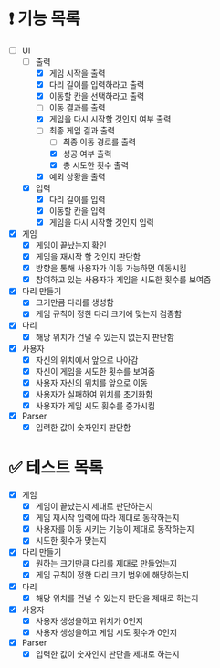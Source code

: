 # ❗️ 기능 목록

- [ ]  UI
    - [ ]  출력
        - [x]  게임 시작을 출력
        - [x]  다리 길이를 입력하라고 출력
        - [x]  이동할 칸을 선택하라고 출력
        - [ ]  이동 결과를 출력
        - [x]  게임을 다시 시작할 것인지 여부 출력
        - [ ]  최종 게임 결과 출력
            - [ ]  최종 이동 경로를 출력
            - [x]  성공 여부 출력
            - [x]  총 시도한 횟수 출력
        - [x]  예외 상황을 출력
    - [x]  입력
        - [x]  다리 길이를 입력
        - [x]  이동할 칸을 입력
        - [x]  게임을 다시 시작할 것인지 입력
- [x]  게임
    - [x]  게임이 끝났는지 확인
    - [x]  게임을 재시작 할 것인지 판단함
    - [x]  방향을 통해 사용자가 이동 가능하면 이동시킴
    - [x]  참여하고 있는 사용자가 게임을 시도한 횟수를 보여줌
- [x]  다리 만들기
    - [x]  크기만큼 다리를 생성함
    - [x]  게임 규칙이 정한 다리 크기에 맞는지 검증함
- [x]  다리
    - [x]  해당 위치가 건널 수 있는지 없는지 판단함
- [x]  사용자
    - [x]  자신의 위치에서 앞으로 나아감
    - [x]  자신이 게임을 시도한 횟수를 보여줌
    - [x]  사용자 자신의 위치를 앞으로 이동
    - [x]  사용자가 실패하여 위치를 초기화함
    - [x]  사용자가 게임 시도 횟수를 증가시킴
- [x]  Parser
    - [x]  입력한 값이 숫자인지 판단함

# ✅ 테스트 목록

- [x]  게임
    - [x]  게임이 끝났는지 제대로 판단하는지
    - [x]  게임 재시작 입력에 따라 제대로 동작하는지
    - [x]  사용자를 이동 시키는 기능이 제대로 동작하는지
    - [x]  시도한 횟수가 맞는지
- [x]  다리 만들기
    - [x]  원하는 크기만큼 다리를 제대로 만들었는지
    - [x]  게임 규칙이 정한 다리 크기 범위에 해당하는지
- [x]  다리
    - [x]  해당 위치를 건널 수 있는지 판단을 제대로 하는지
- [x]  사용자
    - [x]  사용자 생성을하고 위치가 0인지
    - [x]  사용자 생성을하고 게임 시도 횟수가 0인지
- [x]  Parser
    - [x]  입력한 값이 숫자인지 판단을 제대로 하는지
